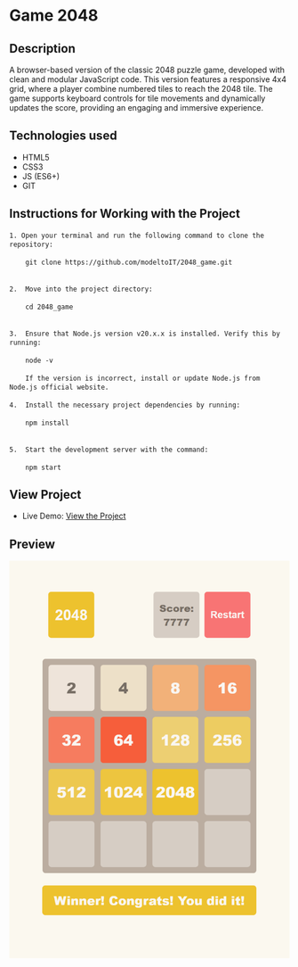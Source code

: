 # Game 2048

## Description
A browser-based version of the classic 2048 puzzle game, developed with clean and modular JavaScript code. This version features a responsive 4x4 grid, where a player combine numbered tiles to reach the 2048 tile. The game supports keyboard controls for tile movements and dynamically updates the score, providing an engaging and immersive experience.

## Technologies used
* HTML5
* CSS3
* JS (ES6+)
* GIT

## Instructions for Working with the Project

	1. Open your terminal and run the following command to clone the repository:

        git clone https://github.com/modeltoIT/2048_game.git


	2.	Move into the project directory:

        cd 2048_game


	3.	Ensure that Node.js version v20.x.x is installed. Verify this by running:

        node -v

        If the version is incorrect, install or update Node.js from Node.js official website.

	4.	Install the necessary project dependencies by running:

        npm install


	5.	Start the development server with the command:

        npm start

## View Project

* Live Demo: [View the Project](https://modeltoit.github.io/2048_game/)

## Preview
![Preview](./src/images/reference.png)
